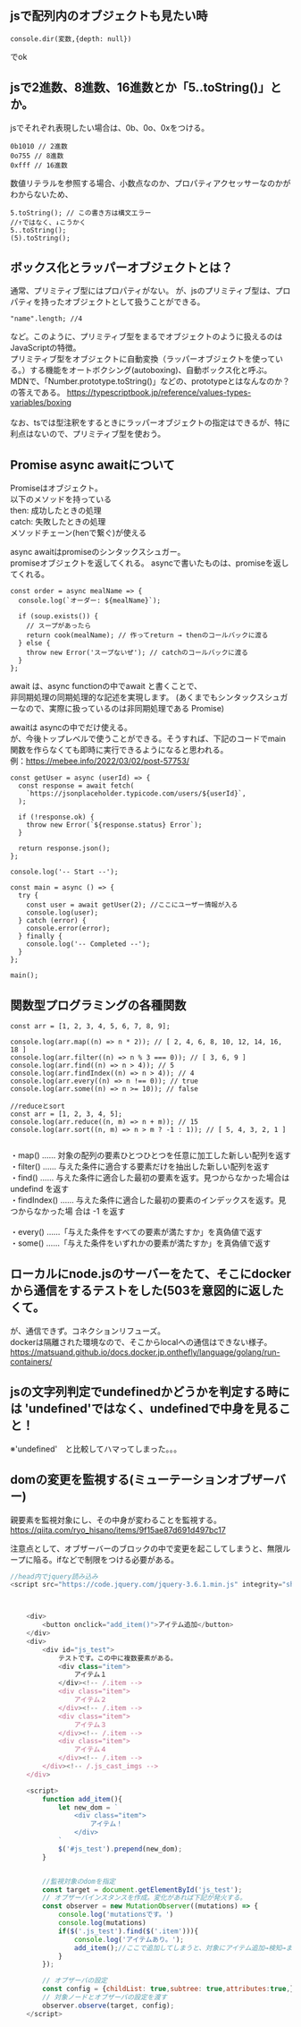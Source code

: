 ## jsで配列内のオブジェクトも見たい時
```
console.dir(変数,{depth: null})
```
でok


## jsで2進数、8進数、16進数とか「5..toString()」とか。
jsでそれぞれ表現したい場合は、0b、0o、0xをつける。
```
0b1010 // 2進数
0o755 // 8進数
0xfff // 16進数
```

数値リテラルを参照する場合、小数点なのか、プロパティアクセッサーなのかがわからないため、
```
5.toString(); // この書き方は構文エラー
//↑ではなく、↓こうかく
5..toString();
(5).toString();
```



## ボックス化とラッパーオブジェクトとは？
通常、プリミティブ型にはプロパティがない。
が、jsのプリミティブ型は、プロパティを持ったオブジェクトとして扱うことができる。
  
```
"name".length; //4
```
など。このように、プリミティブ型をまるでオブジェクトのように扱えるのはJavaScriptの特徴。 <br>
プリミティブ型をオブジェクトに自動変換（ラッパーオブジェクトを使っている。）する機能をオートボクシング(autoboxing)、自動ボックス化と呼ぶ。<br>
MDNで、「Number.prototype.toString()」などの、prototypeとはなんなのか？の答えである。
https://typescriptbook.jp/reference/values-types-variables/boxing
<br><br>
なお、tsでは型注釈をするときにラッパーオブジェクトの指定はできるが、特に利点はないので、プリミティブ型を使おう。


## Promise async awaitについて


Promiseはオブジェクト。<br>
以下のメソッドを持っている<br>
then: 成功したときの処理<br>
catch: 失敗したときの処理<br>
メソッドチェーン(henで繋ぐ)が使える<br>

async awaitはpromiseのシンタックスシュガー。<br>
promiseオブジェクトを返してくれる。
asyncで書いたものは、promiseを返してくれる。

```
const order = async mealName => {
  console.log(`オーダー: ${mealName}`);

  if (soup.exists()) {
    // スープがあったら
    return cook(mealName); // 作ってreturn → thenのコールバックに渡る
  } else {
    throw new Error('スープないぜ'); // catchのコールバックに渡る
  }
};
```

await は、async functionの中でawait <Promise>と書くことで、<br>非同期処理の同期処理的な記述を実現します。
(あくまでもシンタックスシュガーなので、実際に扱っているのは非同期処理である Promise)<br>

awaitは asyncの中でだけ使える。<br>
が、今後トップレベルで使うことができる。そうすれば、下記のコードでmain関数を作らなくても即時に実行できるようになると思われる。<br>
例：https://mebee.info/2022/03/02/post-57753/

```
const getUser = async (userId) => {
  const response = await fetch(
    `https://jsonplaceholder.typicode.com/users/${userId}`,
  );

  if (!response.ok) {
    throw new Error(`${response.status} Error`);
  }

  return response.json();
};

console.log('-- Start --');

const main = async () => {
  try {
    const user = await getUser(2); //ここにユーザー情報が入る
    console.log(user);
  } catch (error) {
    console.error(error);
  } finally {
    console.log('-- Completed --');
  }
};

main();
```

  
## 関数型プログラミングの各種関数
```
const arr = [1, 2, 3, 4, 5, 6, 7, 8, 9];

console.log(arr.map((n) => n * 2)); // [ 2, 4, 6, 8, 10, 12, 14, 16, 18 ] 
console.log(arr.filter((n) => n % 3 === 0)); // [ 3, 6, 9 ] 
console.log(arr.find((n) => n > 4)); // 5 
console.log(arr.findIndex((n) => n > 4)); // 4 
console.log(arr.every((n) => n !== 0)); // true 
console.log(arr.some((n) => n >= 10)); // false
  
//reduceとsort
const arr = [1, 2, 3, 4, 5];
console.log(arr.reduce((n, m) => n + m)); // 15
console.log(arr.sort((n, m) => n > m ? -1 : 1)); // [ 5, 4, 3, 2, 1 ]


```
・map() …… 対象の配列の要素ひとつひとつを任意に加工した新しい配列を返す<br>
・filter() …… 与えた条件に適合する要素だけを抽出した新しい配列を返す<br>
・find() …… 与えた条件に適合した最初の要素を返す。見つからなかった場合は undefind を返す <br>
・findIndex() …… 与えた条件に適合した最初の要素のインデックスを返す。見つからなかった場 合は -1 を返す <br><br>
・every() ……「与えた条件をすべての要素が満たすか」を真偽値で返す<br>
・some() ……「与えた条件をいずれかの要素が満たすか」を真偽値で返す<br>
  
    
## ローカルにnode.jsのサーバーをたて、そこにdockerから通信をするテストをした(503を意図的に返したくて。
が、通信できず。コネクションリフューズ。<br>
dockerは隔離された環境なので、そこからlocalへの通信はできない様子。<br>
https://matsuand.github.io/docs.docker.jp.onthefly/language/golang/run-containers/

## jsの文字列判定でundefinedかどうかを判定する時には 'undefined'ではなく、undefinedで中身を見ること！
※'undefined'　と比較してハマってしまった。。。


## domの変更を監視する(ミューテーションオブザーバー)
親要素を監視対象にし、その中身が変わることを監視する。<br>
https://qiita.com/ryo_hisano/items/9f15ae87d691d497bc17

注意点として、オブザーバーのブロックの中で変更を起こしてしまうと、無限ループに陥る。ifなどで制限をつける必要がある。
```javascript
//head内でjquery読み込み
<script src="https://code.jquery.com/jquery-3.6.1.min.js" integrity="sha256-o88AwQnZB+VDvE9tvIXrMQaPlFFSUTR+nldQm1LuPXQ=" crossorigin="anonymous"></script>



    <div>
        <button onclick="add_item()">アイテム追加</button>
    </div>
    <div>
        <div id="js_test">
            テストです。この中に複数要素がある。
            <div class="item">
                アイテム１
            </div><!-- /.item -->
            <div class="item">
                アイテム２
            </div><!-- /.item -->
            <div class="item">
                アイテム３
            </div><!-- /.item -->
            <div class="item">
                アイテム４
            </div><!-- /.item -->
        </div><!-- /.js_cast_imgs -->
    </div>

    <script>
        function add_item(){
            let new_dom = `
                <div class="item">
                    アイテム！
                </div>
            `
            $('#js_test').prepend(new_dom);
        }


        //監視対象のdomを指定
        const target = document.getElementById('js_test');
        // オブザーバインスタンスを作成。変化があれば下記が発火する。
        const observer = new MutationObserver((mutations) => {
            console.log('mutationsです。')
            console.log(mutations)
            if($('.js_test').find($('.item'))){
                console.log('アイテムあり。');
                add_item();//ここで追加してしまうと、対象にアイテム追加→検知→また追加、、、と無限ループしてしまう。
            }
        });

        // オブザーバの設定
        const config = {childList: true,subtree: true,attributes:true,};
        // 対象ノードとオブザーバの設定を渡す
        observer.observe(target, config);
    </script>

```

